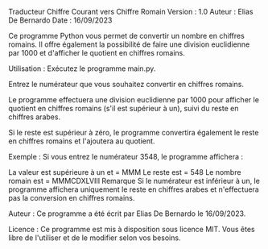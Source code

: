 Traducteur Chiffre Courant vers Chiffre Romain
Version : 1.0
Auteur : Elias De Bernardo
Date : 16/09/2023

Ce programme Python vous permet de convertir un nombre en chiffres romains. Il offre également la possibilité de faire une division euclidienne par 1000 et d'afficher le quotient en chiffres romains.

Utilisation :
Exécutez le programme main.py.

Entrez le numérateur que vous souhaitez convertir en chiffres romains.

Le programme effectuera une division euclidienne par 1000 pour afficher le quotient en chiffres romains (s'il est supérieur à un), suivi du reste en chiffres arabes.

Si le reste est supérieur à zéro, le programme convertira également le reste en chiffres romains et l'ajoutera au quotient.

Exemple :
Si vous entrez le numérateur 3548, le programme affichera :

La valeur est supérieure à un et = MMM
Le reste est = 548
Le nombre romain est = MMMCDXLVIII
Remarque
Si le numérateur est inférieur à un, le programme affichera uniquement le reste en chiffres arabes et n'effectuera pas la conversion en chiffres romains.

Auteur :
Ce programme a été écrit par Elias De Bernardo le 16/09/2023.

Licence :
Ce programme est mis à disposition sous licence MIT. Vous êtes libre de l'utiliser et de le modifier selon vos besoins.
